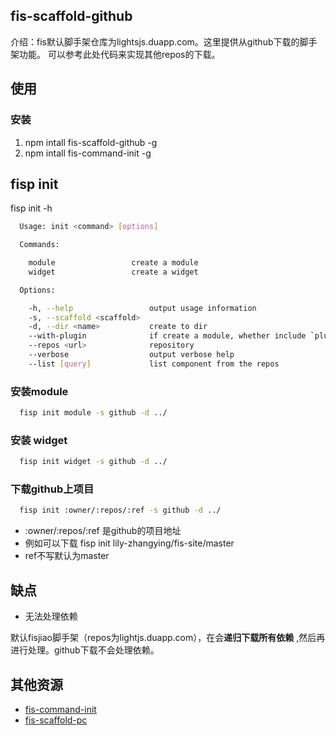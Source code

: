 ## fis-scaffold-github

介绍：fis默认脚手架仓库为lightsjs.duapp.com。这里提供从github下载的脚手架功能。
可以参考此处代码来实现其他repos的下载。

## 使用

### 安装
1. npm intall fis-scaffold-github -g
2. npm intall fis-command-init -g

## fisp init

fisp init -h

```bash
  Usage: init <command> [options]

  Commands:

    module                 create a module
    widget                 create a widget

  Options:

    -h, --help                 output usage information
    -s, --scaffold <scaffold>
    -d, --dir <name>           create to dir
    --with-plugin              if create a module, whether include `plugin`
    --repos <url>              repository
    --verbose                  output verbose help
    --list [query]             list component from the repos
```

### 安装module

```bash
  fisp init module -s github -d ../
```

### 安装 widget

```bash
  fisp init widget -s github -d ../
```

### 下载github上项目

```bash
  fisp init :owner/:repos/:ref -s github -d ../
```

* :owner/:repos/:ref 是github的项目地址
* 例如可以下载 fisp init lily-zhangying/fis-site/master
* ref不写默认为master

## 缺点

* 无法处理依赖

默认fisjiao脚手架（repos为lightjs.duapp.com），在会**递归下载所有依赖** ,然后再进行处理。github下载不会处理依赖。


## 其他资源

* [fis-command-init](https://github.com/xiangshouding/fis-command-init)
* [fis-scaffold-pc](https://github.com/xiangshouding/fis-scaffold-pc)
